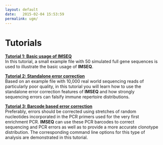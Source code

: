 ```yaml
---
layout: default
date:   2015-02-04 15:53:59
permalink: ugm/
---
```


# Tutorials

**[Tutorial 1: Basic usage of IMSEQ](/ugm/tut1)**<br/>
In this tutorial, a small example file with 50 simulated full gene sequences is used to illustrate the basic usage of **IMSEQ**.

**[Tutorial 2: Standalone error correction](/ugm/tut2)**<br/>
Based on an example file with 10,000 real world sequencing reads of particularly poor quality, in this tutorial you will learn how to use the standalone error correction features of **IMSEQ** and how strongly sequencing errors can falsify immune repertoire distributions.

**[Tutorial 3: Barcode based error correction](/ugm/tut3)**<br/>
Preferably, errors should be corrected using stretches of random nucleotides incorporated in the PCR primers used for the very first enrichment PCR. **IMSEQ** can use these PCR barcodes to correct sequencing and PCR errors as well as to provide a more accurate clonotype distribution. The corresponding command line options for this type of analysis are demonstrated in this tutorial.
